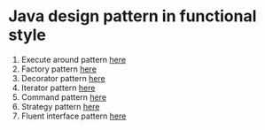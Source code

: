 # Java design pattern in functional style
1. Execute around pattern [here](https://github.com/yilmazkusatmer/functionalDesignPattern/tree/main/src/main/java/de/yiku/executearoundpattern) 
2. Factory pattern [here](https://github.com/yilmazkusatmer/functionalDesignPattern/tree/main/src/main/java/de/yiku/factorypattern) 
3. Decorator pattern [here](https://github.com/yilmazkusatmer/functionalDesignPattern/tree/main/src/main/java/de/yiku/decoratorpattern)
4. Iterator pattern [here](https://github.com/yilmazkusatmer/functionalDesignPattern/tree/main/src/main/java/de/yiku/iteratorpattern) 
5. Command pattern [here](https://github.com/yilmazkusatmer/functionalDesignPattern/tree/main/src/main/java/de/yiku/commandpattern) 
6. Strategy pattern [here](https://github.com/yilmazkusatmer/functionalDesignPattern/tree/main/src/main/java/de/yiku/strategypattern) 
7. Fluent interface pattern [here](https://github.com/yilmazkusatmer/functionalDesignPattern/tree/main/src/main/java/de/yiku/fluentinterfacepattern) 
